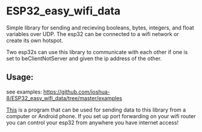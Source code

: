 # ESP32_easy_wifi_data

Simple library for sending and recieving booleans, bytes, integers, and float variables over UDP. The esp32 can be connected to a wifi network or create its own hotspot.

Two esp32s can use this library to communicate with each other if one is set to beClientNotServer and given the ip address of the other.

## Usage:
see examples: https://github.com/joshua-8/ESP32_easy_wifi_data/tree/master/examples


[This](https://github.com/RCMgames/RCMDS) is a program that can be used for sending data to this library from a computer or Android phone. If you set up port forwarding on your wifi router you can control your esp32 from anywhere you have internet access!
